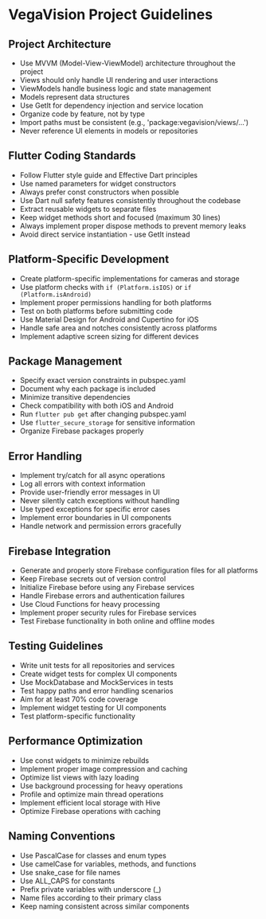 # VegaVision Project Guidelines

## Project Architecture

- Use MVVM (Model-View-ViewModel) architecture throughout the project
- Views should only handle UI rendering and user interactions
- ViewModels handle business logic and state management
- Models represent data structures
- Use GetIt for dependency injection and service location
- Organize code by feature, not by type
- Import paths must be consistent (e.g., 'package:vegavision/views/...')
- Never reference UI elements in models or repositories

## Flutter Coding Standards

- Follow Flutter style guide and Effective Dart principles
- Use named parameters for widget constructors
- Always prefer const constructors when possible
- Use Dart null safety features consistently throughout the codebase
- Extract reusable widgets to separate files
- Keep widget methods short and focused (maximum 30 lines)
- Always implement proper dispose methods to prevent memory leaks
- Avoid direct service instantiation - use GetIt instead

## Platform-Specific Development

- Create platform-specific implementations for cameras and storage
- Use platform checks with `if (Platform.isIOS)` or `if (Platform.isAndroid)`
- Implement proper permissions handling for both platforms
- Test on both platforms before submitting code
- Use Material Design for Android and Cupertino for iOS
- Handle safe area and notches consistently across platforms
- Implement adaptive screen sizing for different devices

## Package Management

- Specify exact version constraints in pubspec.yaml
- Document why each package is included
- Minimize transitive dependencies
- Check compatibility with both iOS and Android
- Run `flutter pub get` after changing pubspec.yaml
- Use `flutter_secure_storage` for sensitive information
- Organize Firebase packages properly

## Error Handling

- Implement try/catch for all async operations
- Log all errors with context information
- Provide user-friendly error messages in UI
- Never silently catch exceptions without handling
- Use typed exceptions for specific error cases
- Implement error boundaries in UI components
- Handle network and permission errors gracefully

## Firebase Integration

- Generate and properly store Firebase configuration files for all platforms
- Keep Firebase secrets out of version control
- Initialize Firebase before using any Firebase services
- Handle Firebase errors and authentication failures
- Use Cloud Functions for heavy processing
- Implement proper security rules for Firebase services
- Test Firebase functionality in both online and offline modes

## Testing Guidelines

- Write unit tests for all repositories and services
- Create widget tests for complex UI components
- Use MockDatabase and MockServices in tests
- Test happy paths and error handling scenarios
- Aim for at least 70% code coverage
- Implement widget testing for UI components
- Test platform-specific functionality

## Performance Optimization

- Use const widgets to minimize rebuilds
- Implement proper image compression and caching
- Optimize list views with lazy loading
- Use background processing for heavy operations
- Profile and optimize main thread operations
- Implement efficient local storage with Hive
- Optimize Firebase operations with caching

## Naming Conventions

- Use PascalCase for classes and enum types
- Use camelCase for variables, methods, and functions
- Use snake_case for file names
- Use ALL_CAPS for constants
- Prefix private variables with underscore (_)
- Name files according to their primary class
- Keep naming consistent across similar components
